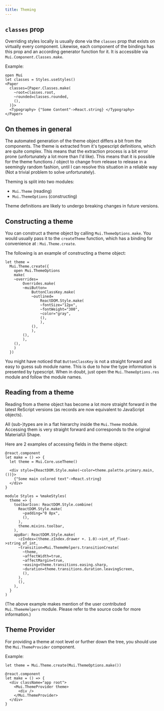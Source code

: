 ```yaml
---
title: Theming
---
```


## `classes` prop

Overriding styles locally is usually done via the `classes` prop that exists on
virtually every component. Likewise, each component of the bindings has this
prop and an according generator function for it. It is accessible via
`Mui.Component.Classes.make`.

Example:

```rescript
open Mui
let classes = Styles.useStyles()
<Paper
  classes={Paper.Classes.make(
    ~root=classes.root,
    ~rounded=classes.rounded,
    (),
  )}>
  <Typography> {"Some Content"->React.string} </Typography>
</Paper>
```

## On themes in general

The automated generation of the theme object differs a bit from the components.
The theme is extracted from it's typescript definitions, which are quite
complex. This means that the extraction process is a bit error prone
(unfortunately a lot more than I'd like). This means that it is possible for the
theme functions / object to change from release to release in a seemingly random
fashion, until I can resolve this situation in a reliable way (Not a trivial
problem to solve unfortunately).

Theming is split into two modules:

- `Mui.Theme` (reading)
- `Mui.ThemeOptions` (constructing)

Theme definitions are likely to undergo breaking changes in future versions.

## Constructing a theme

You can construct a theme object by calling `Mui.ThemeOptions.make`. You would
usually pass it to the `createTheme` function, which has a binding for
convenience at : `Mui.Theme.create`.

The following is an example of constructing a theme object:

```rescript
let theme =
  Mui.Theme.create({
    open Mui.ThemeOptions
    make(
    ~overrides=
        Overrides.make(
        ~muiButton=
            ButtonClassKey.make(
            ~outlined=
                ReactDOM.Style.make(
                ~fontSize="12px",
                ~fontWeight="300",
                ~color="gray",
                (),
                ),
            (),
            ),
        (),
        ),
    (),
    )
  })
```

You might have noticed that `ButtonClassKey` is not a straight forward and easy
to guess sub module name. This is due to how the type information is presented
by typescript. When in doubt, just open the `Mui.ThemeOptions.res` module and
follow the module names.

## Reading from a theme

Reading from a theme object has become a lot more straight forward in the latest
ReScript versions (as records are now equivalent to JavaScript objects).

All (sub-)types are in a flat hierarchy inside the `Mui.Theme` module. Accessing
them is very straight forward and corresponds to the original MaterialUi Shape.

Here are 2 examples of accessing fields in the theme object:

```rescript
@react.component
let make = () => {
  let theme = Mui.Core.useTheme()

  <div style={ReactDOM.Style.make(~color=theme.palette.primary.main, ())}>
    {"Some main colored text"->React.string}
  </div>
}
```

```rescript
module Styles = %makeStyles(
  theme => {
    toolbarIcon: ReactDOM.Style.combine(
      ReactDOM.Style.make(
        ~padding="0 8px",
        (),
      ),
      theme.mixins.toolbar,
    ),
    appBar: ReactDOM.Style.make(
      ~zIndex=(theme.zIndex.drawer +. 1.0)->int_of_float->string_of_int,
      ~transition=Mui.ThemeHelpers.transitionCreate(
        ~theme,
        ~affectWidth=true,
        ~affectMargin=true,
        ~easing=theme.transitions.easing.sharp,
        ~duration=theme.transitions.duration.leavingScreen,
        (),
      ),
      (),
    ),
  }
)
```

(The above example makes mention of the user contributed `Mui.ThemeHelpers`
module. Please refer to the source code for more information.)

## Theme Provider

For providing a theme at root level or further down the tree, you should use the
`Mui.ThemeProvider` component.

Example:

```rescript
let theme = Mui.Theme.create(Mui.ThemeOptions.make())

@react.component
let make = () => {
  <div className="app root">
    <Mui.ThemeProvider theme>
      <div />
    </Mui.ThemeProvider>
  </div>
}
```
